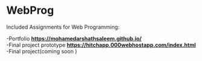# WebProg

Included Assignments for Web Programming:

-Portfolio **https://mohamedarshathsaleem.github.io/** <br>
-Final project prototype **https://hitchapp.000webhostapp.com/index.html** <br>
-Final project(coming soon
)<br>
